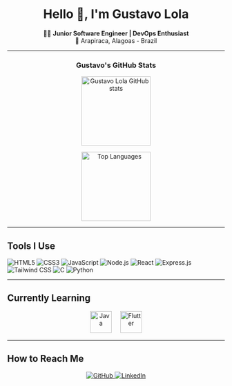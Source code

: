 <h1 align="center">Hello 👋, I'm Gustavo Lola</h1>

<p align="center">
  👨‍💻 <strong>Junior Software Engineer | DevOps Enthusiast</strong><br/>
  📍 Arapiraca, Alagoas - Brazil
</p>

---

<div align="center">

  <h3> Gustavo's GitHub Stats</h3>

  <img 
    src="https://github-readme-stats.vercel.app/api?username=gustavo-lola&show_icons=true&bg_color=0d1117&title_color=ffffff&text_color=c9d1d9&icon_color=ff8c00&border_color=2a2a2a" 
    alt="Gustavo Lola GitHub stats" 
    height="160"
  />
  
  <img 
    src="https://github-readme-stats.vercel.app/api/top-langs/?username=gustavo-lola&layout=compact&langs_count=8&bg_color=0d1117&title_color=ffffff&text_color=c9d1d9&icon_color=ff8c00&border_color=2a2a2a" 
    alt="Top Languages" 
    height="160"
  />

</div>

---

## Tools I Use

<div align="start">
  
  <img src="https://img.shields.io/badge/HTML5-E34F26?style=for-the-badge&logo=html5&logoColor=white" alt="HTML5"/>
  <img src="https://img.shields.io/badge/CSS3-1572B6?style=for-the-badge&logo=css3&logoColor=white" alt="CSS3"/>
  <img src="https://img.shields.io/badge/JavaScript-F7DF1E?style=for-the-badge&logo=javascript&logoColor=black" alt="JavaScript"/>
  <img src="https://img.shields.io/badge/Node.js-339933?style=for-the-badge&logo=node.js&logoColor=white" alt="Node.js"/>
  <img src="https://img.shields.io/badge/React-20232A?style=for-the-badge&logo=react&logoColor=61DAFB" alt="React"/>
  <img src="https://img.shields.io/badge/Express.js-000000?style=for-the-badge&logo=express&logoColor=white" alt="Express.js"/>
  <img src="https://img.shields.io/badge/Tailwind_CSS-38B2AC?style=for-the-badge&logo=tailwind-css&logoColor=white" alt="Tailwind CSS"/>
  <img src="https://img.shields.io/badge/C-00599C?style=for-the-badge&logo=c&logoColor=white" alt="C"/>
  <img src="https://img.shields.io/badge/Python-3776AB?style=for-the-badge&logo=python&logoColor=white" alt="Python"/>

</div>

---

## Currently Learning

<div align="center">
  <img src="https://cdn.jsdelivr.net/gh/devicons/devicon/icons/java/java-original.svg" width="50" title="Java"/>
  &nbsp;&nbsp;&nbsp;
  <img src="https://cdn.jsdelivr.net/gh/devicons/devicon/icons/flutter/flutter-original.svg" width="50" title="Flutter"/>
</div>

---

## How to Reach Me

<div align="center">
  
  <a href="https://github.com/gustavo-lola" target="_blank">
    <img src="https://img.shields.io/badge/GitHub-100000?style=for-the-badge&logo=github&logoColor=white" alt="GitHub"/>
  </a>
  
  <a href="https://www.linkedin.com/in/gustavo-lola/" target="_blank">
    <img src="https://img.shields.io/badge/LinkedIn-0A66C2?style=for-the-badge&logo=linkedin&logoColor=white" alt="LinkedIn"/>
  </a>
  
</div>
